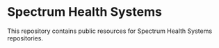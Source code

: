 # Spectrum Health Systems

This repository contains public resources for Spectrum Health Systems repositories.
